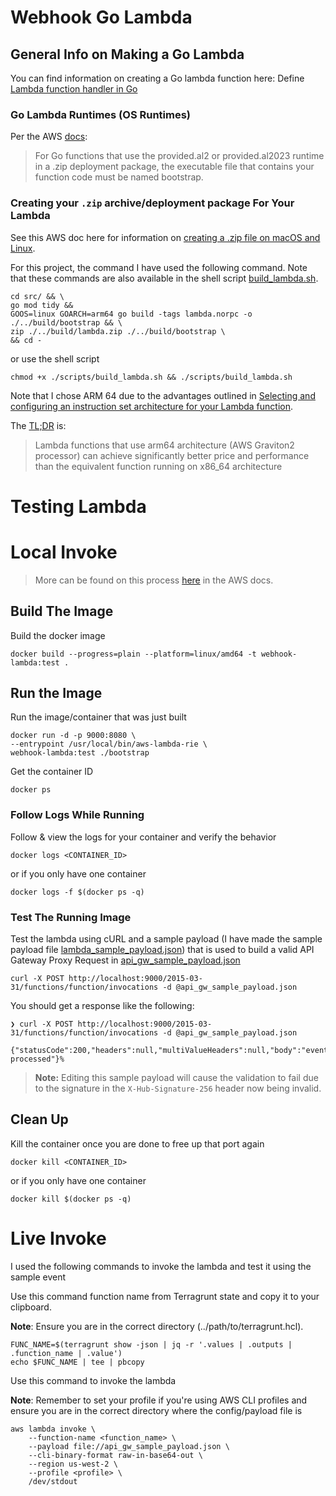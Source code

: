 # Webhook Go Lambda

## General Info on Making a Go Lambda
You can find information on creating a Go lambda function here: Define [Lambda function handler in Go](https://docs.aws.amazon.com/lambda/latest/dg/golang-handler.html)

### Go Lambda Runtimes (OS Runtimes)
Per the AWS [docs](https://docs.aws.amazon.com/lambda/latest/dg/golang-handler.html#golang-handler-naming):
> For Go functions that use the provided.al2 or provided.al2023 runtime in a .zip deployment package, the executable file that contains your function code must be named bootstrap.

### Creating your `.zip` archive/deployment package For Your Lambda
See this AWS doc here for information on [creating a .zip file on macOS and Linux](https://docs.aws.amazon.com/lambda/latest/dg/golang-package.html#golang-package-mac-linux).

For this project, the command I have used the following command. Note that these commands are also available in the shell script [build_lambda.sh](scripts/build_lambda.sh).

```shell
cd src/ && \
go mod tidy && 
GOOS=linux GOARCH=arm64 go build -tags lambda.norpc -o ./../build/bootstrap && \
zip ./../build/lambda.zip ./../build/bootstrap \
&& cd -
```
or use the shell script
```shell
chmod +x ./scripts/build_lambda.sh && ./scripts/build_lambda.sh
```

Note that I chose ARM 64 due to the advantages outlined in [Selecting and configuring an instruction set architecture for your Lambda function](https://docs.aws.amazon.com/lambda/latest/dg/foundation-arch.html#foundation-arch-adv). 

The [TL;DR](https://www.merriam-webster.com/dictionary/TL%3BDR) is:

> Lambda functions that use arm64 architecture (AWS Graviton2 processor) can achieve significantly better price and performance than the equivalent function running on x86_64 architecture

# Testing Lambda

# Local Invoke

> More can be found on this process [here](https://docs.aws.amazon.com/lambda/latest/dg/go-image.html) in the AWS docs.

## Build The Image
Build the docker image 
```shell
docker build --progress=plain --platform=linux/amd64 -t webhook-lambda:test .
```

## Run the Image
Run the image/container that was just built
```shell
docker run -d -p 9000:8080 \
--entrypoint /usr/local/bin/aws-lambda-rie \
webhook-lambda:test ./bootstrap
```

Get the container ID
```shell
docker ps
```
### Follow Logs While Running
Follow & view the logs for your container and verify the behavior
```shell
docker logs <CONTAINER_ID>
```
or if you only have one container
```shell
docker logs -f $(docker ps -q) 
```
### Test The Running Image
Test the lambda using cURL and a sample payload (I have made the sample payload file [lambda_sample_payload.json](config/lambda_sample_payload.json)) that is used to build a valid API Gateway Proxy Request in [api_gw_sample_payload.json](config/api_gw_sample_payload.json)
```shell
curl -X POST http://localhost:9000/2015-03-31/functions/function/invocations -d @api_gw_sample_payload.json
```

You should get a response like the following:
```shell
❯ curl -X POST http://localhost:9000/2015-03-31/functions/function/invocations -d @api_gw_sample_payload.json

{"statusCode":200,"headers":null,"multiValueHeaders":null,"body":"event processed"}%
```

> **Note:** Editing this sample payload will cause the validation to fail due to the signature in the `X-Hub-Signature-256` header now being invalid.

## Clean Up
Kill the container once you are done to free up that port again
```shell
docker kill <CONTAINER_ID>
```
or if you only have one container
```shell
docker kill $(docker ps -q) 
```

# Live Invoke

I used the following commands to invoke the lambda and test it using the sample event

Use this command function name from Terragrunt state and copy it to your clipboard.

**Note**: Ensure you are in the correct directory (../path/to/terragrunt.hcl).
```shell
FUNC_NAME=$(terragrunt show -json | jq -r '.values | .outputs | .function_name | .value')
echo $FUNC_NAME | tee | pbcopy
```

Use this command to invoke the lambda

**Note**: Remember to set your profile if you're using AWS CLI profiles and ensure you are in the correct directory where the config/payload file is
```shell
aws lambda invoke \
    --function-name <function_name> \
    --payload file://api_gw_sample_payload.json \
    --cli-binary-format raw-in-base64-out \
    --region us-west-2 \
    --profile <profile> \
    /dev/stdout
```
